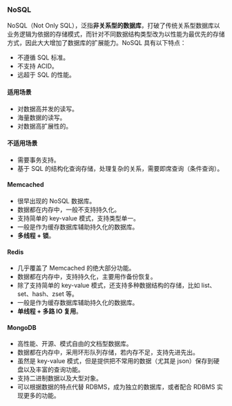 ### NoSQL

NoSQL（Not Only SQL），泛指**非关系型的数据库**，打破了传统关系型数据库以业务逻辑为依据的存储模式，而针对不同数据结构类型改为以性能为最优先的存储方式，因此大大增加了数据库的扩展能力。NoSQL 具有以下特点：

- 不遵循 SQL 标准。
- 不支持 ACID。
- 远超于 SQL 的性能。



#### 适用场景

- 对数据高并发的读写。
- 海量数据的读写。
- 对数据高扩展性的。



#### 不适用场景

- 需要事务支持。
- 基于 SQL 的结构化查询存储，处理复杂的关系，需要即席查询（条件查询）。



#### Memcached

- 很早出现的 NoSQL 数据库。
- 数据都在内存中，一般不支持持久化。
- 支持简单的 key-value 模式，支持类型单一。
- 一般是作为缓存数据库辅助持久化的数据库。
- **多线程 + 锁**。



#### Redis

- 几乎覆盖了 Memcached 的绝大部分功能。
- 数据都在内存中，支持持久化，主要用作备份恢复。
- 除了支持简单的 key-value 模式，还支持多种数据结构的存储，比如 list、set、hash、zset 等。
- 一般是作为缓存数据库辅助持久化的数据库。
- **单线程 + 多路 IO 复用**。



#### MongoDB

- 高性能、开源、模式自由的文档型数据库。
- 数据都在内存中，采用环形队列存储，若内存不足，支持先进先出。
- 虽然是 key-value 模式，但是提供把不常用的数据（尤其是 json）保存到硬盘以及丰富的查询功能。
- 支持二进制数据以及大型对象。
- 可以根据数据的特点代替 RDBMS，成为独立的数据库，或者配合 RDBMS 实现更多的功能。

